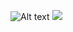 ![Alt text](https://c.tenor.com/99HIOHQ0l00AAAAd/tenor.gif)
![](https://hit.yhype.me/github/profile?account_id=336679)
